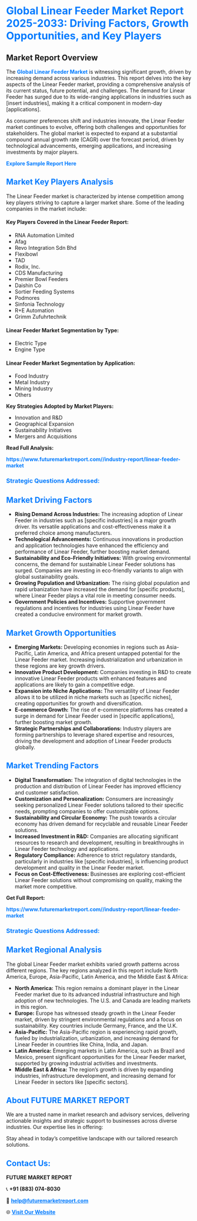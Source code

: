 <h1 style="color: #007BFF;">Global Linear Feeder Market Report 2025-2033: Driving Factors, Growth Opportunities, and Key Players</h1>

<section id="overview">
<h2>Market Report Overview</h2>
<p>The <a href="https://www.futuremarketreport.com//industry-report/linear-feeder-market" style="color: #007BFF; text-decoration: none;"><strong>Global Linear Feeder Market</strong></a> is witnessing significant growth, driven by increasing demand across various industries. This report delves into the key aspects of the Linear Feeder market, providing a comprehensive analysis of its current status, future potential, and challenges. The demand for Linear Feeder has surged due to its wide-ranging applications in industries such as [insert industries], making it a critical component in modern-day [applications].</p>
<p>As consumer preferences shift and industries innovate, the Linear Feeder market continues to evolve, offering both challenges and opportunities for stakeholders. The global market is expected to expand at a substantial compound annual growth rate (CAGR) over the forecast period, driven by technological advancements, emerging applications, and increasing investments by major players.</p>
</section>

<section id="overview">
<p><a href="https://www.futuremarketreport.com//request-sample/reportId=52947" style="color: #007BFF; text-decoration: none;"><strong>Explore Sample Report Here</strong></a></p>
</section>

<section id="key-players">
<h2 style="color: #007BFF;">Market Key Players Analysis</h2>
<p>The Linear Feeder market is characterized by intense competition among key players striving to capture a larger market share. Some of the leading companies in the market include:</p>
<h4>Key Players Covered in the Linear Feeder Report:</h4>
<ul><li>RNA Automation Limited</li><li>Afag</li><li>Revo Integration Sdn Bhd</li><li>Flexibowl</li><li>TAD</li><li>Rodix, Inc.</li><li>CDS Manufacturing</li><li>Premier Bowl Feeders</li><li>Daishin Co</li><li>Sortier Feeding Systems</li><li>Podmores</li><li>Sinfonia Technology</li><li>R+E Automation</li><li>Grimm Zufuhrtechnik</li></ul>
<h4>Linear Feeder Market Segmentation by Type:</h4>
<ul><li>Electric Type</li><li>Engine Type</li></ul>

<h4>Linear Feeder Market Segmentation by Application:</h4>
<ul><li>Food Industry</li><li>Metal Industry</li><li>Mining Industry</li><li>Others</li></ul>
<p><strong>Key Strategies Adopted by Market Players:</strong></p>
<ul>
<li>Innovation and R&D</li>
<li>Geographical Expansion</li>
<li>Sustainability Initiatives</li>
<li>Mergers and Acquisitions</li>
</ul>
</section>

<section>
<p><strong>Read Full Analysis: </strong></p><a href="https://www.futuremarketreport.com//industry-report/linear-feeder-market" style="color: #007BFF; text-decoration: none;"><strong>https://www.futuremarketreport.com//industry-report/linear-feeder-market</strong></a>
<h3 style="color: #007BFF;">Strategic Questions Addressed:</h3>
</section>

<section id="driving-factors">
<h2 style="color: #007BFF;">Market Driving Factors</h2>
<ul>
<li><strong>Rising Demand Across Industries:</strong> The increasing adoption of Linear Feeder in industries such as [specific industries] is a major growth driver. Its versatile applications and cost-effectiveness make it a preferred choice among manufacturers.</li>
<li><strong>Technological Advancements:</strong> Continuous innovations in production and application technologies have enhanced the efficiency and performance of Linear Feeder, further boosting market demand.</li>
<li><strong>Sustainability and Eco-Friendly Initiatives:</strong> With growing environmental concerns, the demand for sustainable Linear Feeder solutions has surged. Companies are investing in eco-friendly variants to align with global sustainability goals.</li>
<li><strong>Growing Population and Urbanization:</strong> The rising global population and rapid urbanization have increased the demand for [specific products], where Linear Feeder plays a vital role in meeting consumer needs.</li>
<li><strong>Government Policies and Incentives:</strong> Supportive government regulations and incentives for industries using Linear Feeder have created a conducive environment for market growth.</li>
</ul>
</section>

<section id="growth-opportunities">
<h2 style="color: #007BFF;">Market Growth Opportunities</h2>
<ul>
<li><strong>Emerging Markets:</strong> Developing economies in regions such as Asia-Pacific, Latin America, and Africa present untapped potential for the Linear Feeder market. Increasing industrialization and urbanization in these regions are key growth drivers.</li>
<li><strong>Innovative Product Development:</strong> Companies investing in R&D to create innovative Linear Feeder products with enhanced features and applications are likely to gain a competitive edge.</li>
<li><strong>Expansion into Niche Applications:</strong> The versatility of Linear Feeder allows it to be utilized in niche markets such as [specific niches], creating opportunities for growth and diversification.</li>
<li><strong>E-commerce Growth:</strong> The rise of e-commerce platforms has created a surge in demand for Linear Feeder used in [specific applications], further boosting market growth.</li>
<li><strong>Strategic Partnerships and Collaborations:</strong> Industry players are forming partnerships to leverage shared expertise and resources, driving the development and adoption of Linear Feeder products globally.</li>
</ul>
</section>

<section id="trending-factors">
<h2 style="color: #007BFF;">Market Trending Factors</h2>
<ul>
<li><strong>Digital Transformation:</strong> The integration of digital technologies in the production and distribution of Linear Feeder has improved efficiency and customer satisfaction.</li>
<li><strong>Customization and Personalization:</strong> Consumers are increasingly seeking personalized Linear Feeder solutions tailored to their specific needs, prompting companies to offer customizable options.</li>
<li><strong>Sustainability and Circular Economy:</strong> The push towards a circular economy has driven demand for recyclable and reusable Linear Feeder solutions.</li>
<li><strong>Increased Investment in R&D:</strong> Companies are allocating significant resources to research and development, resulting in breakthroughs in Linear Feeder technology and applications.</li>
<li><strong>Regulatory Compliance:</strong> Adherence to strict regulatory standards, particularly in industries like [specific industries], is influencing product development and quality in the Linear Feeder market.</li>
<li><strong>Focus on Cost-Effectiveness:</strong> Businesses are exploring cost-efficient Linear Feeder solutions without compromising on quality, making the market more competitive.</li>
</ul>
</section>

<section>
<p><strong>Get Full Report: </strong></p><a href="https://www.futuremarketreport.com//industry-report/linear-feeder-market" style="color: #007BFF; text-decoration: none;"><strong>https://www.futuremarketreport.com//industry-report/linear-feeder-market</strong></a>
<h3 style="color: #007BFF;">Strategic Questions Addressed:</h3>
</section>


<section id="regional-analysis">
<h2 style="color: #007BFF;">Market Regional Analysis</h2>
<p>The global Linear Feeder market exhibits varied growth patterns across different regions. The key regions analyzed in this report include North America, Europe, Asia-Pacific, Latin America, and the Middle East & Africa:</p>
<ul>
<li><strong>North America:</strong> This region remains a dominant player in the Linear Feeder market due to its advanced industrial infrastructure and high adoption of new technologies. The U.S. and Canada are leading markets in this region.</li>
<li><strong>Europe:</strong> Europe has witnessed steady growth in the Linear Feeder market, driven by stringent environmental regulations and a focus on sustainability. Key countries include Germany, France, and the U.K.</li>
<li><strong>Asia-Pacific:</strong> The Asia-Pacific region is experiencing rapid growth, fueled by industrialization, urbanization, and increasing demand for Linear Feeder in countries like China, India, and Japan.</li>
<li><strong>Latin America:</strong> Emerging markets in Latin America, such as Brazil and Mexico, present significant opportunities for the Linear Feeder market, supported by growing industrial activities and investments.</li>
<li><strong>Middle East & Africa:</strong> The region’s growth is driven by expanding industries, infrastructure development, and increasing demand for Linear Feeder in sectors like [specific sectors].</li>
</ul>
</section>

<footer>
<h2 style="color: #007BFF;">About FUTURE MARKET REPORT</h2>
<p>We are a trusted name in market research and advisory services, delivering actionable insights and strategic support to businesses across diverse industries. Our expertise lies in offering:</p>

<p>Stay ahead in today’s competitive landscape with our tailored research solutions.</p>

<h2 style="color: #007BFF;">Contact Us:</h2>
<p><strong>FUTURE MARKET REPORT</strong></p>
<p>📞 <strong>+91 (883) 074-8030</strong></p>
<p>📧 <strong><a href="mailto:help@futuremarketreport.com" style="color: #007BFF;">help@futuremarketreport.com</a></strong></p>
<p>🌐 <strong><a href="https://www.futuremarketreport.com/" style="color: #007BFF;">Visit Our Website</a></strong></p>
</footer>